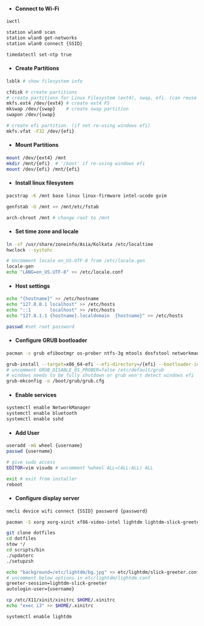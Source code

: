 - #### **Connect to Wi-Fi**

```bash
iwctl

station wlan0 scan
station wlan0 get-networks
station wlan0 connect {SSID}

timedatectl set-ntp true
```

- #### **Create Partitions**

```bash
lsblk # show filesystem info

cfdisk # create partitions
# create partitions for Linux Filesystem (ext4), swap, efi. (can reuse windows efi '/boot')
mkfs.ext4 /dev/{ext4} # create ext4 FS
mkswap /dev/{swap}    # create swap partition
swapon /dev/{swap}

# create efi partition. (if not re-using windows efi)
mkfs.vfat -F32 /dev/{efi}
```

- #### **Mount Partitions**

```bash
mount /dev/{ext4} /mnt
mkdir /mnt/{efi}  # '/boot' if re-using windows efi 
mount /dev/{efi} /mnt/{efi}
```

- #### **Install linux filesystem**

```bash
pacstrap -K /mnt base linux linux-firmware intel-ucode gvim

genfstab -U /mnt >> /mnt/etc/fstab

arch-chroot /mnt # change root to /mnt
```

- #### **Set time zone and locale**

```bash
ln -sf /usr/share/zoneinfo/Asia/Kolkata /etc/localtime
hwclock --systohc

# Uncomment locale en_US.UTF-8 from /etc/locale.gen
locale-gen
echo "LANG=en_US.UTF-8" >> /etc/locale.conf
```

- #### **Host settings**

```bash
echo "{hostname}" >> /etc/hostname
echo "127.0.0.1	localhost" >> /etc/hosts
echo "::1		localhost" >> /etc/hosts
echo "127.0.1.1	{hostname}.localdomain	{hostname}" >> /etc/hosts

passwd #set root password
```

- #### **Configure GRUB bootloader**

```bash
pacman -s grub efibootmgr os-prober ntfs-3g mtools dosfstool networkmanager network-manager-applet wpa_supplicant wireless_tools base-devel linux-headers git openssh bluez bluez-utils blueman pulseaudio pulseaudio-bluetooth xdg-user-dirs xdg-user-dirs-gtk

grub-install --target=x86_64-efi --efi-directory=/{efi} --bootloader-id=GRUB
# uncomment GRUB_DISABLE_OS_PROBER=false /etc/default/grub
# windows needs to be fully shutdown or grub won't detect windows efi
grub-mkconfig -o /boot/grub/grub.cfg
```

- #### **Enable services**

```bash
systemctl enable NetworkManager
systemctl enable bluetooth
systemctl enable sshd
```

- #### **Add User**

```bash
useradd -mG wheel {username}
passwd {username}

# give sudo access
EDITOR=vim visudo # uncomment %wheel ALL=(ALL:ALL) ALL

exit # exit from installer
reboot
```

- #### **Configure display server**

```bash
nmcli device wifi connect {SSID} password {password}

pacman -S xorg xorg-xinit xf86-video-intel lightdm lightdm-slick-greeter stow alacritty i3 i3lock

git clone dotfiles
cd dotfiles
stow */
cd scripts/bin
./updaterc
./setupzsh

echo "background=/etc/lightdm/bg.jpg" >> etc/lightdm/slick-greeter.conf
# uncomment below options in etc/lightdm/lightdm.conf
greeter-session=lightdm-slick-greeter
autologin-user={username}

cp /etc/X11/xinit/xinitrc $HOME/.xinitrc
echo "exec i3" >> $HOME/.xinitrc

systemctl enable lightdm
```
